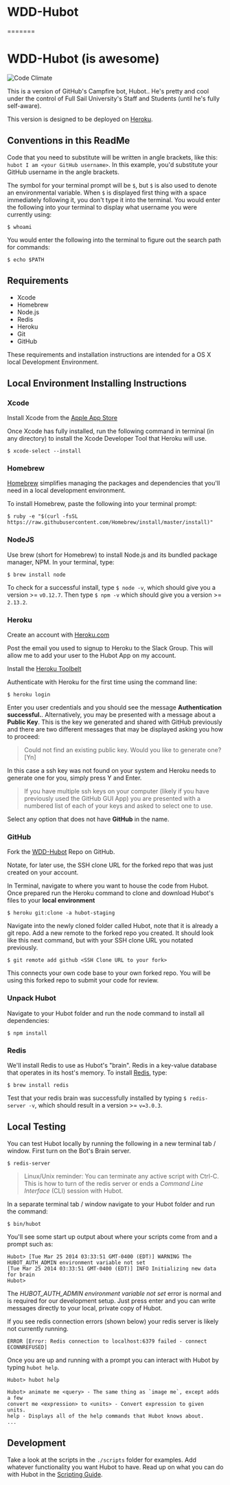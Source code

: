 [brew]: http://brew.sh/
[codeClimate]: https://codeclimate.com/github/reactivepixel/WDD-Hubot/badges/gpa.svg
[heroku]: http://www.heroku.com
[herokusignup]: https://signup.heroku.com/identity
[nodejs]: http://nodejs.org/
[redis]: http://redis.io/
[scriptingGuide]: https://github.com/github/hubot/blob/master/docs/scripting.md
[toolbelt]: https://toolbelt.heroku.com/
[wddhubot]: https://github.com/reactivepixel/WDD-Hubot/fork
[xcode]: https://itunes.apple.com/us/app/xcode/id497799835

# WDD-Hubot
=======
# WDD-Hubot (is awesome)

![Code Climate][codeClimate]

This is a version of GitHub's Campfire bot, Hubot..
He's pretty and cool under the control of Full Sail University's Staff and Students (until he's fully self-aware).

This version is designed to be deployed on [Heroku][heroku].

## Conventions in this ReadMe

Code that you need to substitute will be written in angle brackets, like this: `hubot I am <your GitHub username>`. In this example, you'd substitute your GitHub username in the angle brackets.

The symbol for your terminal prompt will be `$`, but `$` is also used to denote an environmental variable. When `$` is displayed first thing with a space immediately following it, you don't type it into the terminal. You would enter the following into your terminal to display what username you were currently using:

    $ whoami
    
You would enter the following into the terminal to figure out the search path for commands:

    $ echo $PATH

## Requirements

* Xcode
* Homebrew
* Node.js
* Redis
* Heroku
* Git
* GitHub


These requirements and installation instructions are intended for a OS X local Development Environment.

## Local Environment Installing Instructions

### Xcode

Install Xcode from the [Apple App Store][xcode]

Once Xcode has fully installed, run the following command in terminal (in any directory) to install the Xcode Developer Tool that Heroku will use.

    $ xcode-select --install

### Homebrew

[Homebrew][brew] simplifies managing the packages and dependencies that you'll need in a local development environment.

To install Homebrew, paste the following into your terminal prompt:

    $ ruby -e "$(curl -fsSL https://raw.githubusercontent.com/Homebrew/install/master/install)"

### NodeJS

Use brew (short for Homebrew) to install Node.js and its bundled package manager, NPM. In your terminal, type:

    $ brew install node
    
To check for a successful install, type `$ node -v`, which should give you a version >= `v0.12.7`. Then type `$ npm -v` which should give you a version >= `2.13.2`.
    
### Heroku

Create an account with [Heroku.com][herokusignup]

Post the email you used to signup to Heroku to the Slack Group. This will allow me to add your user to the Hubot App on my account.

Install the [Heroku Toolbelt][toolbelt]

Authenticate with Heroku for the first time using the command line:

    $ heroku login

Enter you user credentials and you should see the message **Authentication successful.**. Alternatively, you may be presented with a message about a **Public Key**. This is the key we generated and shared with GitHub previously and there are two different messages that may be displayed asking you how to proceed:

> Could not find an existing public key. Would you like to generate one? [Yn]

In this case a ssh key was not found on your system and Heroku needs to generate one for you, simply press Y and Enter.

> If you have multiple ssh keys on your computer (likely if you have previously used the GitHub GUI App) you are presented with a numbered list of each of your keys and asked to select one to use.

Select any option that does not have **GitHub** in the name.

### GitHub

Fork the [WDD-Hubot][wddhubot] Repo on GitHub.

Notate, for later use, the SSH clone URL for the forked repo that was just created on your account.

In Terminal, navigate to where you want to house the code from Hubot. Once prepared run the Heroku command to clone and download Hubot's files to your **local environment**

    $ heroku git:clone -a hubot-staging

Navigate into the newly cloned folder called Hubot, note that it is already a git repo. Add a new remote to the forked repo you created. It should look like this next command, but with your SSH clone URL you notated previously.

    $ git remote add github <SSH Clone URL to your fork>

This connects your own code base to your own forked repo. You will be using this forked repo to submit your code for review.

### Unpack Hubot

Navigate to your Hubot folder and run the node command to install all dependencies:

    $ npm install

### Redis

We'll install Redis to use as Hubot's "brain". Redis in a key-value database that operates in its host's memory. 
To install [Redis][redis], type:

    $ brew install redis

Test that your redis brain was successfully installed by typing `$ redis-server -v`, which should result in a version >= `v=3.0.3`.

## Local Testing

You can test Hubot locally by running the following in a new terminal tab / window. First turn on the Bot's Brain server.

    $ redis-server

> Linux/Unix reminder: You can terminate any active script with Ctrl-C. This is how to turn of the redis server or ends a *Command Line Interface* (CLI) session with Hubot.

In a separate terminal tab / window navigate to your Hubot folder and run the command:

    $ bin/hubot

You'll see some start up output about where your scripts come from and a prompt such as:

    Hubot> [Tue Mar 25 2014 03:33:51 GMT-0400 (EDT)] WARNING The HUBOT_AUTH_ADMIN environment variable not set
    [Tue Mar 25 2014 03:33:51 GMT-0400 (EDT)] INFO Initializing new data for brain
    Hubot>

The *HUBOT_AUTH_ADMIN environment variable not set* error is normal and is required for our development setup. Just press enter and you can write messages directly to your local, private copy of Hubot.

If you see redis connection errors (shown below) your redis server is likely not currently running.

    ERROR [Error: Redis connection to localhost:6379 failed - connect ECONNREFUSED]

Once you are up and running with a prompt you can interact with Hubot by typing `hubot help`.

    Hubot> hubot help

    Hubot> animate me <query> - The same thing as `image me`, except adds a few
    convert me <expression> to <units> - Convert expression to given units.
    help - Displays all of the help commands that Hubot knows about.
    ...

## Development

Take a look at the scripts in the `./scripts` folder for examples.
Add whatever functionality you want Hubot to have. Read up on what you can do with Hubot in the [Scripting Guide][scriptingGuide].

